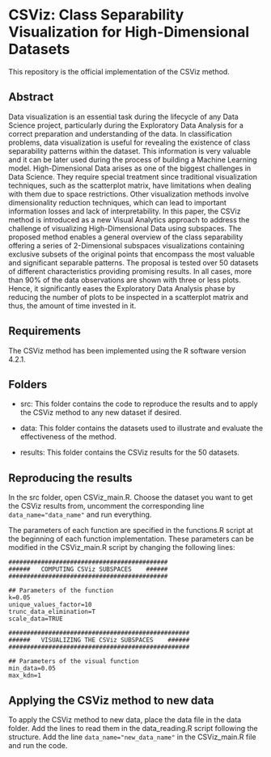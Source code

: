 # CSViz: Class Separability Visualization for High-Dimensional Datasets

This repository is the official implementation of the CSViz method. 

## Abstract
Data visualization is an essential task during the lifecycle of any Data Science project, particularly during the Exploratory Data Analysis for a correct preparation and understanding of the data. In classification problems, data visualization is useful for revealing the existence of class separability patterns within the dataset. This information is very valuable and it can be later used during the process of building a Machine Learning model. High-Dimensional Data arises as one of the biggest challenges in Data Science.  They require special treatment since traditional visualization techniques, such as the scatterplot matrix, have limitations when dealing with them due to space restrictions. Other visualization methods involve dimensionality reduction techniques, which can lead to important information losses and lack of interpretability. In this paper, the CSViz method is introduced as a new Visual Analytics approach to address the challenge of visualizing High-Dimensional Data using subspaces. The proposed method enables a general overview of the class separability offering a series of 2-Dimensional subspaces visualizations containing exclusive subsets of the original points that encompass the most valuable and significant separable patterns.  The proposal is tested over 50 datasets of different characteristics providing promising results. In all cases, more than 90\% of the data observations are shown with three or less plots. Hence, it significantly eases the Exploratory Data Analysis phase by reducing the number of plots to be inspected in a scatterplot matrix and thus, the amount of time invested in it.


## Requirements

The CSViz method has been implemented using the R software version 4.2.1.


## Folders

* src: This folder contains the code to reproduce the results and to apply the CSViz method to any new dataset if desired.

* data: This folder contains the datasets used to illustrate and evaluate the effectiveness of  the method. 

* results: This folder contains the CSViz results for the 50 datasets.



## Reproducing the results

In the src folder, open CSViz_main.R. Choose the dataset you want to get the CSViz results from, uncomment the corresponding line ```data_name="data_name"``` and run everything. 


The parameters of each function are specified in the functions.R script at the beginning of each function implementation. These parameters can be modified in the CSViz_main.R script by changing the following lines:

```
############################################
######   COMPUTING CSViz SUBSPACES    ######
############################################

## Parameters of the function
k=0.05
unique_values_factor=10
trunc_data_elimination=T
scale_data=TRUE
```

```
##################################################
######   VISUALIZING THE CSViz SUBSPACES    ######
##################################################

## Parameters of the visual function
min_data=0.05
max_kdn=1
```



## Applying the CSViz method to new data

To apply the CSViz method to new data, place the data file in the data folder. Add the lines to read them in the data_reading.R script following the structure. Add the line ```data_name="new_data_name"``` in the CSViz_main.R file and run the code. 



